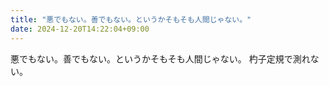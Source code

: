 ```yaml
---
title: "悪でもない。善でもない。というかそもそも人間じゃない。"
date: 2024-12-20T14:22:04+09:00
---
```

悪でもない。善でもない。というかそもそも人間じゃない。
杓子定規で測れない。
